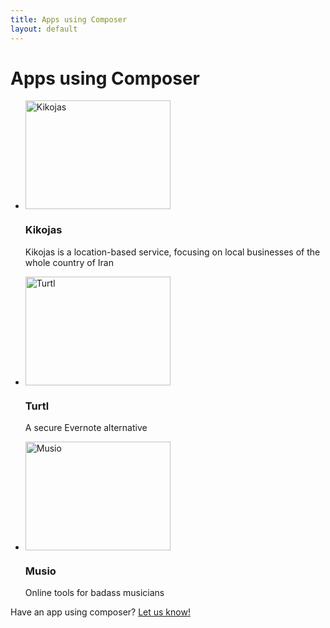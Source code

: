 ```yaml
---
title: Apps using Composer
layout: default
---
```


# Apps using Composer

<ul class="apps">
    <li>
        <img src="/composer.js/images/apps/kikojas.jpg" width="232" height="174" alt="Kikojas">
        <h3>Kikojas</h3>
        <p>Kikojas is a location-based service, focusing on local businesses of the whole country of Iran</p>
    </li>
    <li>
        <img src="/composer.js/images/apps/turtl.jpg" width="232" height="174" alt="Turtl">
        <h3>Turtl</h3>
        <p>A secure Evernote alternative</p>
    </li>
    <li>
        <img src="/composer.js/images/apps/musio.jpg" width="232" height="174" alt="Musio">
        <h3>Musio</h3>
        <p>Online tools for badass musicians</p>
    </li>
</ul>

Have an app using composer? [Let us know!](mailto:andrew@lyonbros.com)


